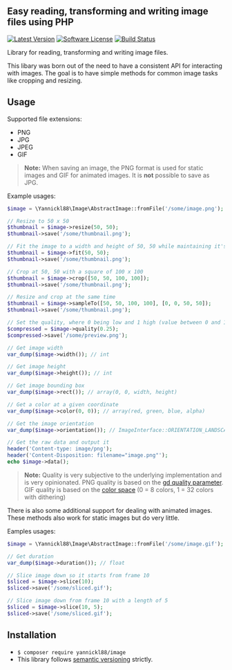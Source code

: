 Easy reading, transforming and writing image files using PHP
----------

[![Latest Version](http://img.shields.io/packagist/v/yannickl88/image.svg?style=flat-square)](https://github.com/yannickl88/image/releases)
[![Software License](https://img.shields.io/badge/license-MIT-brightgreen.svg?style=flat-square)](https://github.com/yannickl88/image)
[![Build Status](https://img.shields.io/travis/yannickl88/image/master.svg?style=flat-square)](https://travis-ci.org/yannickl88/image)

Library for reading, transforming and writing image files.

This libary was born out of the need to have a consistent API for interacting with images. The goal is to have simple methods for common image tasks like cropping and resizing.

Usage
------------
Supported file extensions:
* PNG
* JPG
* JPEG
* GIF

> **Note:** When saving an image, the PNG format is used for static images and GIF for animated images. It is **not** possible to save as JPG. 

Example usages:
```php
$image = \Yannickl88\Image\AbstractImage::fromFile('/some/image.png');

// Resize to 50 x 50
$thumbnail = $image->resize(50, 50);
$thumbnail->save('/some/thumbnail.png');

// Fit the image to a width and height of 50, 50 while maintaining it's aspect ratio.
$thumbnail = $image->fit(50, 50);
$thumbnail->save('/some/thumbnail.png');

// Crop at 50, 50 with a square of 100 x 100
$thumbnail = $image->crop([50, 50, 100, 100]);
$thumbnail->save('/some/thumbnail.png');

// Resize and crop at the same time
$thumbnail = $image->sampleTo([50, 50, 100, 100], [0, 0, 50, 50]);
$thumbnail->save('/some/thumbnail.png');

// Set the quality, where 0 being low and 1 high (value between 0 and 1)
$compressed = $image->quality(0.25);
$compressed->save('/some/preview.png');

// Get image width
var_dump($image->width()); // int

// Get image height
var_dump($image->height()); // int

// Get image bounding box
var_dump($image->rect()); // array(0, 0, width, height)

// Get a color at a given coordinate
var_dump($image->color(0, 0)); // array(red, green, blue, alpha)

// Get the image orientation
var_dump($image->orientation()); // ImageInterface::ORIENTATION_LANDSCAPE

// Get the raw data and output it
header('Content-type: image/png');
header('Content-Disposition: filename="image.png"');
echo $image->data();
```
> **Note:** Quality is very subjective to the underlying implementation and is very opinionated. PNG quality is based on the [gd quality parameter](https://www.php.net/imagepng). GIF quality is based on the [color space](https://www.php.net/imagetruecolortopalette) (0 = 8 colors, 1 = 32 colors with dithering) 

There is also some additional support for dealing with animated images. These methods also work for static images but do very little.

Eamples usages:
```php
$image = \Yannickl88\Image\AbstractImage::fromFile('/some/image.gif');

// Get duration
var_dump($image->duration()); // float

// Slice image down so it starts from frame 10
$sliced = $image->slice(10);
$sliced->save('/some/sliced.gif');

// Slice image down from frame 10 with a length of 5
$sliced = $image->slice(10, 5);
$sliced->save('/some/sliced.gif');
```

Installation
------------
* `$ composer require yannickl88/image`
* This library follows [semantic versioning](http://semver.org/) strictly.
